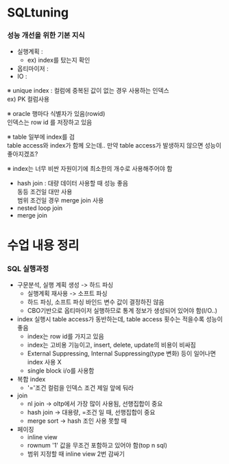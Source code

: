 # SQLtuning

### 성능 개선을 위한 기본 지식  
- 실행계획 :  
  -  ex) index를 탔는지 확인  
- 옵티마이저 :  
- IO :  


※  unique index : 컬럼에 중복된 값이 없는 경우 사용하는 인덱스  
  ex) PK 컬럼사용  
  
※ oracle 행마다 식별자가 있음(rowid)  
   인덱스는 row id 를 저장하고 있음  
   
※ table 일부에 index를 검  
   table access와 index가 함께 오는데.. 만약 table access가 발생하지 않으면 성능이 좋아지겠죠?  
   
※ index는 너무 비싼 자원이기에 최소한의 개수로 사용해주어야 함  
 
 - hash join : 대량 데이터 사용할 때 성능 좋음  
    동등 조건일 대만 사용  
    범위 조건일 경우 merge join 사용  
 - nested loop join  
 - merge join  
   
# 수업 내용 정리  
### SQL 실행과정  
- 구문분석, 실행 계획 생성 -> 하드 파싱  
  - 실행계획 재사용 -> 소프트 파싱  
  - 하드 파싱, 소프트 파싱 바인드 변수 값이 결정하진 않음  
  - CBO기반으로 옵티마이저 실행하므로 통계 정보가 생성되어 있어야 함(I/O..)  
- index 실행시 table access가 동반하는데, table access 횟수는 적을수록 성능이 좋음  
  - index는 row id를 가지고 있음  
  - index는 고비용 기능이고, insert, delete, update의 비용이 비싸짐  
  - External Suppressing, Internal Suppressing(type 변화) 등이 일어나면 index 사용 X  
  - single block i/o를 사용함  
- 복합 index  
  - '='조건 컬럼을 인덱스 조건 제일 앞에 둬라  
- join  
  - nl join -> oltp에서 가장 많이 사용됨, 선행집합이 중요  
  - hash join -> 대용량, =조건 일 때, 선행집합이 중요  
  - merge sort  -> hash 조인 사용 못할 때  
- 페이징
  - inline view  
  - rownum '1' 값을 무조건 포함하고 있어야 함(top n sql)  
  - 범위 지정할 때 inline view 2번 감싸기  
